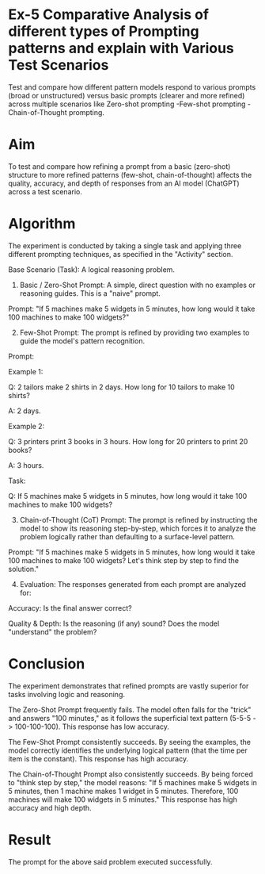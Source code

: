# Ex-5 Comparative Analysis of different types of Prompting patterns and explain with Various Test Scenarios
Test and compare how different pattern models respond to various prompts (broad or unstructured) versus basic prompts (clearer and more refined) across multiple scenarios like Zero-shot prompting -Few-shot prompting - Chain-of-Thought prompting.
# Aim
To test and compare how refining a prompt from a basic (zero-shot) structure to more refined patterns (few-shot, chain-of-thought) affects the quality, accuracy, and depth of responses from an AI model (ChatGPT) across a test scenario.
# Algorithm
The experiment is conducted by taking a single task and applying three different prompting techniques, as specified in the "Activity" section.

Base Scenario (Task): A logical reasoning problem.

1. Basic / Zero-Shot Prompt: A simple, direct question with no examples or reasoning guides. This is a "naive" prompt.

Prompt: "If 5 machines make 5 widgets in 5 minutes, how long would it take 100 machines to make 100 widgets?"

2. Few-Shot Prompt: The prompt is refined by providing two examples to guide the model's pattern recognition.

Prompt:

Example 1:

Q: 2 tailors make 2 shirts in 2 days. How long for 10 tailors to make 10 shirts?

A: 2 days.

Example 2:

Q: 3 printers print 3 books in 3 hours. How long for 20 printers to print 20 books?

A: 3 hours.

Task:

Q: If 5 machines make 5 widgets in 5 minutes, how long would it take 100 machines to make 100 widgets?

3. Chain-of-Thought (CoT) Prompt: The prompt is refined by instructing the model to show its reasoning step-by-step, which forces it to analyze the problem logically rather than defaulting to a surface-level pattern.

Prompt: "If 5 machines make 5 widgets in 5 minutes, how long would it take 100 machines to make 100 widgets? Let's think step by step to find the solution."

4. Evaluation: The responses generated from each prompt are analyzed for:

Accuracy: Is the final answer correct?

Quality & Depth: Is the reasoning (if any) sound? Does the model "understand" the problem?

# Conclusion
The experiment demonstrates that refined prompts are vastly superior for tasks involving logic and reasoning.

The Zero-Shot Prompt frequently fails. The model often falls for the "trick" and answers "100 minutes," as it follows the superficial text pattern (5-5-5 -> 100-100-100). This response has low accuracy.

The Few-Shot Prompt consistently succeeds. By seeing the examples, the model correctly identifies the underlying logical pattern (that the time per item is the constant). This response has high accuracy.

The Chain-of-Thought Prompt also consistently succeeds. By being forced to "think step by step," the model reasons: "If 5 machines make 5 widgets in 5 minutes, then 1 machine makes 1 widget in 5 minutes. Therefore, 100 machines will make 100 widgets in 5 minutes." This response has high accuracy and high depth.

# Result
The prompt for the above said problem executed successfully.
